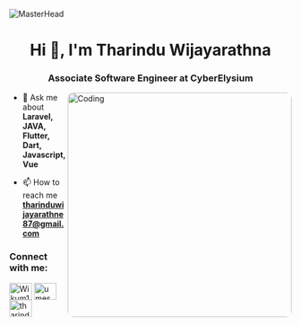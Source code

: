 ![MasterHead](https://www.instavyapar.com/images/inner-page/CMS-web-development.gif)

<h1 align="center">Hi 👋, I'm Tharindu Wijayarathna</h1>
<h3 align="center">Associate Software Engineer at CyberElysium</h3>
<img align="right" alt="Coding" width="400" src="https://gisgeography.com/wp-content/uploads/2015/12/GIS-Programmer-Career-768x439.png" style="border-radius: 10px;">


- 💬 Ask me about **Laravel, JAVA, Flutter, Dart, Javascript, Vue**

- 📫 How to reach me **tharinduwijayarathne87@gmail.com**

<h3 align="left">Connect with me:</h3>
<p align="left">
<a href="https://twitter.com/TharinduWijaya4" target="blank"><img align="center" src="https://raw.githubusercontent.com/rahuldkjain/github-profile-readme-generator/master/src/images/icons/Social/twitter.svg" alt="Wikum1100" height="30" width="40" /></a>
<a href="https://www.linkedin.com/in/tharindu-wijayarathna-98499a203/" target="blank"><img align="center" src="https://raw.githubusercontent.com/rahuldkjain/github-profile-readme-generator/master/src/images/icons/Social/linked-in-alt.svg" alt="umesh-madushan-46b163226" height="30" width="40" /></a>
<a href="https://www.instagram.com/tharindu_ww" target="blank"><img align="center" src="https://raw.githubusercontent.com/rahuldkjain/github-profile-readme-generator/master/src/images/icons/Social/instagram.svg" alt="tharindu" height="30" width="40" /></a>
</p>

